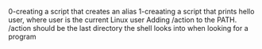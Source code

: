 0-creating a script that creates an alias
1-creaating a script that prints hello user, where user is the current Linux user
Adding /action to the PATH. /action should be the last directory the shell looks into when looking for a program

